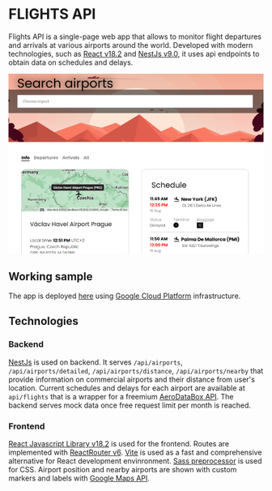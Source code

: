 # FLIGHTS API

Flights API is a single-page web app that allows to monitor flight departures and arrivals at various airports around the world. Developed with modern technologies, such as [React v18.2](https://reactjs.org/) and [NestJs v9.0](https://nestjs.com/), it uses api endpoints to obtain data on schedules and delays.

![App Screenshot](screenshot.png)

## Working sample

  The app is deployed [here](https://flights.pavelgrinkevich.com) using [Google Cloud Platform](https://cloud.google.com/) infrastructure.

## Technologies

### Backend
  [NestJs](https://nestjs.com/) is used on backend. It serves `/api/airports`, `/api/airports/detailed`, `/api/airports/distance`, `/api/airports/nearby` that provide information on commercial airports and their distance from user's location. Current schedules and delays for each airport are available at `api/flights` that is a wrapper for a freemium [AeroDataBox API](https://aerodatabox.com/). The backend serves mock data once free request limit per month is reached.

### Frontend

  [React Javascript Library v18.2](https://reactjs.org/) is used for the frontend. Routes are implemented with [ReactRouter v6](https://reactrouter.com/). [Vite](https://vitejs.dev/) is used as a fast and comprehensive alternative for React development envinronment. [Sass preprocessor](https://sass-lang.com/) is used for CSS. Airport position and nearby airports are shown with custom markers and labels with [Google Maps API](https://developers.google.com/maps).
